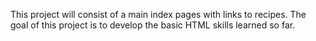 This project will consist of a main index pages with links to recipes. The goal of this project is to develop the basic HTML skills learned so far.